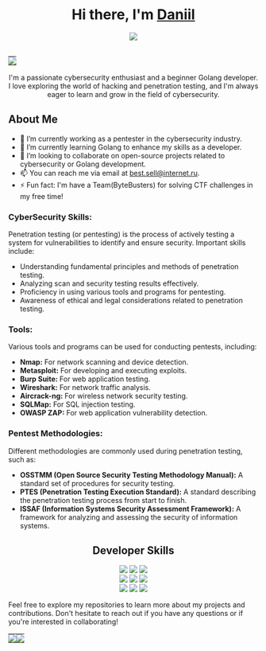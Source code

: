 <h1 align="center">Hi there, I'm <a href="https://tryhackme.com/p/Reesecomrade" target="_blank">Daniil</a></h1>

<p align="center">
  <img src="https://readme-typing-svg.herokuapp.com?color=%23FF0000&lines=Penetration+Tester" /> <img src="https://readme-typing-svg.herokuapp.com?color=%23FF0000&lines=CyberSecurity+Researcher" style="margin-left: 2550px;">
</p>

<table align="center">
  <tr>
    <td style="padding: 0;"><img src="https://github-profile-summary-cards.vercel.app/api/cards/profile-details?username=c0mrade12211&theme=solarized_dark" style="display: block;"></td>
  </tr>
</table>

<p align="center">
  I'm a passionate cybersecurity enthusiast and a beginner Golang developer. I love exploring the world of hacking and penetration testing, and I'm always eager to learn and grow in the field of cybersecurity.
</p>

## About Me

- 🔭 I’m currently working as a pentester in the cybersecurity industry.
- 🌱 I’m currently learning Golang to enhance my skills as a developer.
- 👯 I’m looking to collaborate on open-source projects related to cybersecurity or Golang development.
- 📫 You can reach me via email at [best.sell@internet.ru](mailto:best.sell@internet.ru).
- ⚡ Fun fact: I'm have a Team(ByteBusters) for solving CTF challenges in my free time!

### CyberSecurity Skills: 
Penetration testing (or pentesting) is the process of actively testing a system for vulnerabilities to identify and ensure security. Important skills include: 
- Understanding fundamental principles and methods of penetration testing. 
- Analyzing scan and security testing results effectively. 
- Proficiency in using various tools and programs for pentesting. 
- Awareness of ethical and legal considerations related to penetration testing. 
 
### Tools: 
Various tools and programs can be used for conducting pentests, including: 
- **Nmap:** For network scanning and device detection. 
- **Metasploit:** For developing and executing exploits. 
- **Burp Suite:** For web application testing. 
- **Wireshark:** For network traffic analysis. 
- **Aircrack-ng:** For wireless network security testing. 
- **SQLMap:** For SQL injection testing. 
- **OWASP ZAP:** For web application vulnerability detection. 
 
### Pentest Methodologies: 
Different methodologies are commonly used during penetration testing, such as: 
- **OSSTMM (Open Source Security Testing Methodology Manual):** A standard set of procedures for security testing. 
- **PTES (Penetration Testing Execution Standard):** A standard describing the penetration testing process from start to finish. 
- **ISSAF (Information Systems Security Assessment Framework):** A framework for analyzing and assessing the security of information systems. 
 

<h2 align="center">Developer Skills</h2>

<p align="center">
  <img src="https://img.shields.io/badge/go-%2300ADD8.svg?style=for-the-badge&logo=go&logoColor=white" />
  <img src="https://img.shields.io/badge/python-3670A0?style=for-the-badge&logo=python&logoColor=ffdd54" />
  <img src="https://img.shields.io/badge/PowerShell-%235391FE.svg?style=for-the-badge&logo=powershell&logoColor=white" />
  <br>
  <img src="https://img.shields.io/badge/Linux-FCC624?style=for-the-badge&logo=linux&logoColor=black" />
  <img src="https://img.shields.io/badge/Kali-268BEE?style=for-the-badge&logo=kalilinux&logoColor=white" />
  <img src="https://img.shields.io/badge/c++-%2300599C.svg?style=for-the-badge&logo=c%2B%2B&logoColor=white" />
  <br>
  <img src="https://img.shields.io/badge/c-%2300599C.svg?style=for-the-badge&logo=c&logoColor=white" />
  <img src="https://img.shields.io/badge/git-%23F05033.svg?style=for-the-badge&logo=git&logoColor=white" />
  <img src="https://img.shields.io/badge/postgres-%23316192.svg?style=for-the-badge&logo=postgresql&logoColor=white" />
</p>


Feel free to explore my repositories to learn more about my projects and contributions. Don't hesitate to reach out if you have any questions or if you're interested in collaborating!



<table style="border-collapse: collapse;">
  <tr>
    <td style="padding: 0; display: inline-block;"><img src="https://github-profile-summary-cards.vercel.app/api/cards/stats?username=c0mrade12211&theme=solarized_dark" style="display: block;"></td>
    <td style="padding: 0; display: inline-block;"><img src="https://github-profile-summary-cards.vercel.app/api/cards/repos-per-language?username=c0mrade12211&theme=solarized_dark" style="display: block;"></td>
  </tr>
</table>
